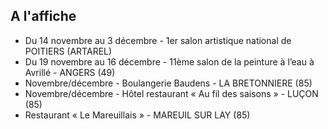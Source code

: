 
## A l'affiche

* Du 14 novembre au 3 décembre - 1er salon artistique national de POITIERS (ARTAREL)
* Du 19 novembre au 16 décembre - 11ème salon de la peinture à l’eau à Avrillé - ANGERS (49)
* Novembre/décembre - Boulangerie Baudens - LA BRETONNIERE (85)
* Novembre/décembre - Hôtel restaurant « Au fil des saisons » - LUÇON (85)
* Restaurant « Le Mareuillais » - MAREUIL SUR LAY (85)
